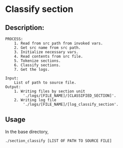# Classify section
## Description:
	PROCESS:
		1. Read from src path from invoked vars.
		2. Get src name from src path.
		3. Initialize necessary vars.
		4. Read contents from src file.
		5. Tokenize sections.
		6. Classify sections.
		7. Get the logs.

	Input:
		List of path to source file.
	Output:
		1. Writing files by section unit 
			'./logs/[FILE_NAME]/[CLASSIFIED_SECTION]'.
		2. Writing log file 
			'./logs/[FILE_NAME]/[log_classify_section'.

## Usage


In the base directory, 
```shell
./section_classify [LIST OF PATH TO SOURCE FILE]
```

		



